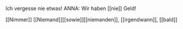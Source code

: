 Ich vergesse nie etwas!
ANNA: Wir haben [[nie]] Geld!  


[[Nimmer]]
[[Niemand]][[sowie]][[niemanden]], [[irgendwann]], [[bald]]